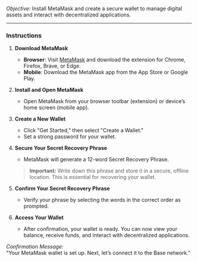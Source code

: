 *Objective:* Install MetaMask and create a secure wallet to manage digital assets and interact with decentralized applications.

---

### Instructions

1. **Download MetaMask**
   - **Browser**: Visit [MetaMask](https://metamask.io/) and download the extension for Chrome, Firefox, Brave, or Edge.
   - **Mobile**: Download the MetaMask app from the App Store or Google Play.

2. **Install and Open MetaMask**
   - Open MetaMask from your browser toolbar (extension) or device’s home screen (mobile app).

3. **Create a New Wallet**
   - Click "Get Started," then select "Create a Wallet."
   - Set a strong password for your wallet.

4. **Secure Your Secret Recovery Phrase**
   - MetaMask will generate a 12-word Secret Recovery Phrase.  
   > **Important:** Write down this phrase and store it in a secure, offline location. This is essential for recovering your wallet.

5. **Confirm Your Secret Recovery Phrase**
   - Verify your phrase by selecting the words in the correct order as prompted.

6. **Access Your Wallet**
   - After confirmation, your wallet is ready. You can now view your balance, receive funds, and interact with decentralized applications.

*Confirmation Message:*  
"Your MetaMask wallet is set up. Next, let’s connect it to the Base network."

